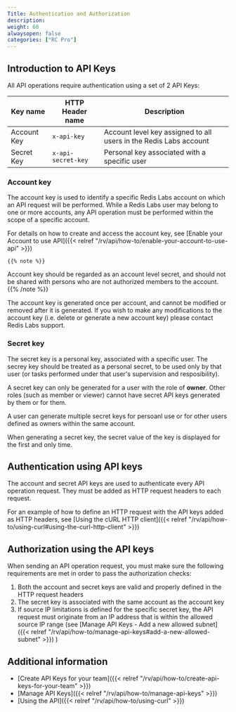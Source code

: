 ```yaml
---
Title: Authentication and Authorization
description:
weight: 60
alwaysopen: false
categories: ["RC Pro"]
---
```


## Introduction to API Keys

All API operations require authentication using a set of 2 API Keys: 

| Key name | HTTP Header name | Description | 
|---|---|---|
| Account Key | `x-api-key` | Account level key assigned to all users in the Redis Labs account | 
| Secret Key | `x-api-secret-key` | Personal key associated with a specific user | 

### Account key

The account key is used to identify a specific Redis Labs account on which an API request will be performed. While a Redis Labs user may belong to one or more accounts, any API operation must be performed within the scope of a specific account.

For details on how to create and access the account key, see [Enable your Account to use API]({{< relref "/rv/api/how-to/enable-your-account-to-use-api" >}})

    {{% note %}}
Account key should be regarded as an account level secret, and should not be shared with persons who are not authorized members to the account.
    {{% /note %}}

The account key is generated once per account, and cannot be modified or removed after it is generated. If you wish to make any modifications to the account key (i.e. delete or generate a new account key) please contact Redis Labs support.

### Secret key

The secret key is a personal key, associated with a specific user. The secrey key should be treated as a personal secret, to be used only by that user (or tasks performed under that user's supervision and resposibility).

A secret key can only be generated for a user with the role of **owner**. Other roles (such as member or viewer) cannot have secret API keys generated by them or for them. 

A user can generate multiple secret keys for persoanl use or for other users defined as owners within the same account.

When generating a secret key, the secret value of the key is displayed for the first and only time.


## Authentication using API keys

The account and secret API keys are used to authenticate every API operation request. They must be added as HTTP request headers to each request.

For an example of how to define an HTTP request with the API keys added as HTTP headers, see [Using the cURL HTTP client]({{< relref "/rv/api/how-to/using-curl#using-the-curl-http-client" >}})


## Authorization using the API keys

When sending an API operation request, you must make sure the following requirements are met in order to pass the authorization checks:

1. Both the account and secret keys are valid and properly defined in the HTTP request headers
1. The secret key is associated with the same account as the account key
1. If source IP limitations is defined for the specific secret key, the API request must originate from an IP address that is within the allowed source IP range (see [Manage API Keys - Add a new allowed subnet]({{< relref "/rv/api/how-to/manage-api-keys#add-a-new-allowed-subnet" >}}) )

## Additional information

* [Create API Keys for your team]({{< relref "/rv/api/how-to/create-api-keys-for-your-team" >}})
* [Manage API Keys]({{< relref "/rv/api/how-to/manage-api-keys" >}})
* [Using the API]({{< relref "/rv/api/how-to/using-curl" >}})
